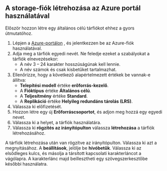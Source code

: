 ## <a name="create-a-storage-account-by-using-the-azure-portal"></a>A storage-fiók létrehozása az Azure portál használatával

Először hozzon létre egy általános célú tárfiókot ehhez a gyors útmutatóhoz. 

1. Lépjen a [Azure-portálon](https://portal.azure.com/#create/Microsoft.StorageAccount-ARM) , és jelentkezzen be az Azure-fiók használatával. 
2. Adja meg a tárfiók egyedi nevét. Ne feledje ezeket a szabályokat a tárfiók elnevezésekor:
    - A név 3 – 24 karakter hosszúságúnak kell lennie.
    - A név számok és csak kisbetűket tartalmazhat.
3. Ellenőrizze, hogy a következő alapértelmezett értékek be vannak-e állítva: 
    - **Telepítési modell** értéke **erőforrás-kezelő**.
    - A **Fióktípus** értéke **Általános célú**.
    - A **Teljesítmény** értéke **Standard**.
    - A **Replikáció** értéke **Helyileg redundáns tárolás (LRS)**.
4. Válassza ki előfizetését. 
5. Hozzon létre egy új **Erőforráscsoportot**, és adjon meg hozzá egy egyedi nevet. 
6. Válassza ki a helyet, a tárfiók használatára.
7. Válassza ki **rögzítés az irányítópulton** válassza **létrehozása** a tárfiók létrehozásához. 

A tárfiók létrehozása után van rögzítve az irányítópulton. Válassza ki azt a megnyitásához. A **beállítások**, jelölje be **hívóbetűk**. Válassza ki az elsődleges kulcs, és másolja a társított kapcsolati karakterláncot a vágólapra. A karakterlánc majd beillesztheti egy szövegszerkesztőbe későbbi használatra.
